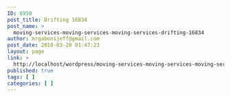 ```yaml
---
ID: 6950
post_title: Drifting 16834
post_name: >
  moving-services-moving-services-moving-services-drifting-16834
author: mrgabonijeff@gmail.com
post_date: 2018-03-28 01:47:23
layout: page
link: >
  http://localhost/wordpress/moving-services-moving-services-moving-services-drifting-16834/
published: true
tags: [ ]
categories: [ ]
---
```

